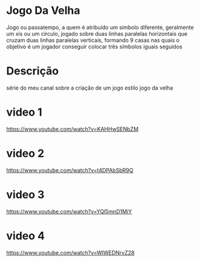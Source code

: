# Jogo Da Velha
Jogo ou passatempo, a quem é atribuído um símbolo diferente, geralmente um xis ou um círculo, jogado sobre duas linhas paralelas horizontais que cruzam duas linhas paralelas verticais, formando 9 casas nas quais o objetivo é um jogador conseguir colocar três símbolos iguais seguidos

# Descrição
série do meu canal
sobre a criação de um jogo
estilo jogo da velha

# video 1
https://www.youtube.com/watch?v=KAHHwSENbZM
# video 2
https://www.youtube.com/watch?v=t4DPAbSbR9Q
# video 3
https://www.youtube.com/watch?v=YQl5mnD1MiY
# video 4
https://www.youtube.com/watch?v=WIWEDNrvZ28
